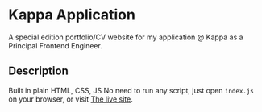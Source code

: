 # Kappa Application

A special edition portfolio/CV website for my application @ Kappa as a Principal Frontend Engineer.

## Description

Built in plain HTML, CSS, JS
No need to run any script, just open `index.js` on your browser, or visit [The live site](https://fatjons-kappa-application.netlify.app/).
